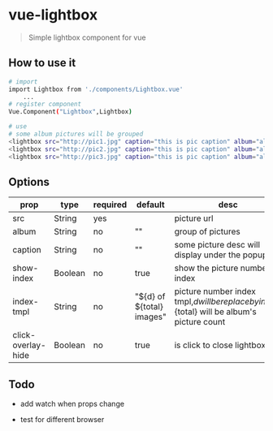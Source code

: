 # vue-lightbox

> Simple lightbox component for vue

## How to use it

``` bash
# import 
import Lightbox from './components/Lightbox.vue'
	...
# register component 
Vue.Component("Lightbox",Lightbox)

# use
# some album pictures will be grouped
<lightbox src="http://pic1.jpg" caption="this is pic caption" album="albumA"></lightbox>
<lightbox src="http://pic2.jpg" caption="this is pic caption" album="albumA"></lightbox>
<lightbox src="http://pic3.jpg" caption="this is pic caption" album="albumB"></lightbox>


```

## Options

|        prop        |   type  | required |          default          |                                              desc                                              |
|--------------------|---------|----------|---------------------------|------------------------------------------------------------------------------------------------|
| src                | String  | yes      |                           | picture url                                                                                    |
| album              | String  | no       | ""                        | group of pictures                                                                              |
| caption            | String  | no       | ""                        | some picture desc will display under the popup                                                 |
| show-index         | Boolean | no       | true                      | show the picture number index                                                                  |
| index-tmpl         | String  | no       | "${d} of ${total} images" | picture number index tmpl,${d} will be replace by index,${total} will be album's picture count |
| click-overlay-hide | Boolean | no       | true                      | is click to close lightbox                                                                     |



## Todo



- add watch when props change

- test for different browser
